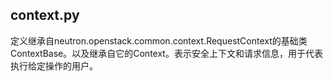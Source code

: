 ## context.py
定义继承自neutron.openstack.common.context.RequestContext的基础类ContextBase。以及继承自它的Context。表示安全上下文和请求信息，用于代表执行给定操作的用户。
